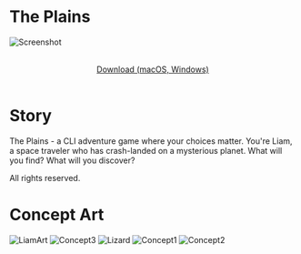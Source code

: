# The Plains
![Screenshot](https://github.com/draumaz/plains/blob/main/art/skreench.png?raw=true?raw=true "Screenshot")
<p align="center">
  <b></b><br>
  <a href="https://github.com/draumaz/plains/releases/tag/v0.21">Download (macOS, Windows)</a>
  <br><br>
  
# Story

The Plains - a CLI adventure game where your choices matter. You're Liam, a space traveler who has crash-landed on a mysterious planet. What will you find? What will you discover?

All rights reserved.

# Concept Art
![LiamArt](https://github.com/draumaz/plains/blob/main/art/liambody.png?raw=true?raw=true "Goat Boy")
![Concept3](https://github.com/draumaz/plains/blob/main/art/concept3.jpg?raw=true?raw=true "Concept 3")
![Lizard](https://github.com/draumaz/plains/blob/main/art/lizard.jpg?raw=true?raw=true "Lizard")
![Concept1](https://github.com/draumaz/plains/blob/main/art/concept1.jpg?raw=true?raw=true "Concept 1")
![Concept2](https://github.com/draumaz/plains/blob/main/art/concept2.jpg?raw=true?raw=true "Concept 2")
